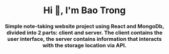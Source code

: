 <h1 align="center">Hi 👋, I'm Bao Trong</h1>
<h3 align="center">Simple note-taking website project using React and MongoDb, divided into 2 parts: client and server. The client contains the user interface, the server contains information that interacts with the storage location via API.</h3>
